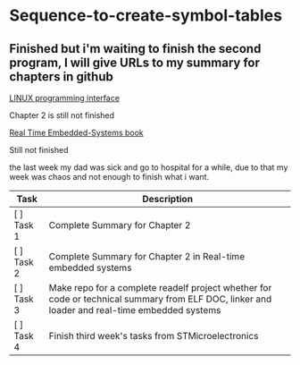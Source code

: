 # Sequence-to-create-symbol-tables

## Finished but i'm waiting to finish the second program, I will give URLs to my summary for chapters in github

[LINUX programming interface](https://github.com/MinaSaad123/Linux-programming-interface-book)

Chapter 2 is still not finished

[Real Time Embedded-Systems book](https://github.com/MinaSaad123/Real-Time-Embedded-Systems-book)

Still not finished


the last week my dad was sick and go to hospital for a while, due to that my week was chaos and not enough to finish what i want.


|         **Task**            |                                                                   **Description**                                                             |
|-----------------------------| ----------------------------------------------------------------------------------------------------------------------------------------------|
| [ ] Task 1                  |                                                              Complete Summary for Chapter 2                                                   |
| [ ] Task 2                  |                                           Complete Summary for Chapter 2 in Real-time embedded systems                                        |
| [ ] Task 3                  | Make repo for a complete readelf project whether for code or technical summary from ELF DOC, linker and loader and real-time embedded systems | 
| [ ] Task 4                  |                                                                Finish third week's tasks from STMicroelectronics                              |                                                      
